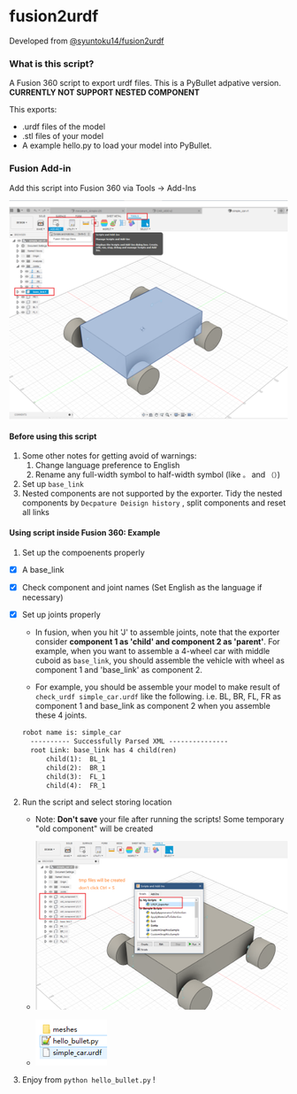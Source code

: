 # fusion2urdf

Developed from [@syuntoku14/fusion2urdf](https://github.com/syuntoku14/fusion2urdf)

### What is this script?

A Fusion 360 script to export urdf files. This is a PyBullet adpative version.  **CURRENTLY NOT SUPPORT NESTED COMPONENT** 

This exports:

* .urdf files of the model
* .stl files of your model
* A example hello.py to load your model into PyBullet.

### Fusion Add-in
Add this script into Fusion 360 via Tools -> Add-Ins

![](https://github.com/yanshil/fusion2urdf/blob/images/addin.png)



#### Before using this script

1. Some other notes for getting avoid of warnings: 
   1. Change language preference to English
   2. Rename any full-width symbol to half-width symbol (like `。` and `（）`)
2. Set up `base_link`
3. Nested components are not supported by the exporter. Tidy the nested components by `Decpature Deisign history` , split components and reset all links

#### Using script inside Fusion 360: Example

1. Set up the compoenents properly

- [x] A base_link

- [x] Check component and joint names (Set English as the language if necessary)

- [x] Set up joints properly
	
	* In fusion, when you hit 'J' to assemble joints, note that the exporter consider **component 1 as 'child' and component 2 as 'parent'**. For example, when you want to assemble a 4-wheel car with middle cuboid as `base_link`, you should assemble the vehicle with wheel as component 1 and 'base_link' as component 2.

	* For example, you should be assemble your model to make result of `check_urdf simple_car.urdf`  like the following. i.e. BL, BR, FL, FR as component 1 and base_link as component 2 when you assemble these 4 joints.
	```
    robot name is: simple_car
	  ---------- Successfully Parsed XML ---------------
	  root Link: base_link has 4 child(ren)
	      child(1):  BL_1
	      child(2):  BR_1
	      child(3):  FL_1
	      child(4):  FR_1
	```

2. Run the script and select storing location
   * Note: **Don't save** your file after running the scripts! Some temporary "old component" will be created
   
   * ![](https://github.com/yanshil/fusion2urdf/blob/images/2.png)
   
   * ![](https://github.com/yanshil/fusion2urdf/blob/images/files.png)
   
    
3. Enjoy from `python hello_bullet.py` !

